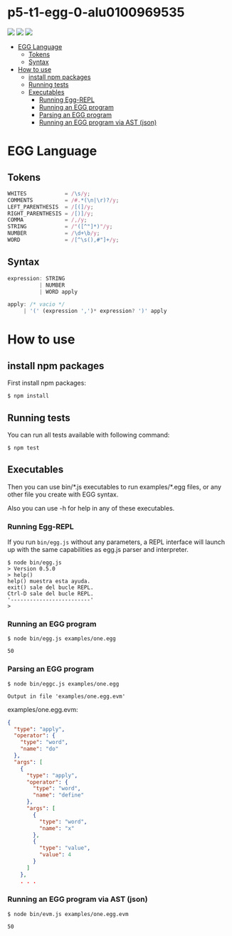 # p5-t1-egg-0-alu0100969535 <!-- omit in toc -->

![](https://github.com/ULL-ESIT-PL-1920/p5-t1-egg-0-alu0100969535/workflows/GitHub%20Classroom%20Workflow/badge.svg) ![](https://github.com/ULL-ESIT-PL-1920/p5-t1-egg-0-alu0100969535/workflows/Node.js%20CI%20Workflow/badge.svg) ![](https://github.com/ULL-ESIT-PL-1920/p5-t1-egg-0-alu0100969535/workflows/Publish%20npm%20package/badge.svg)
- [EGG Language](#egg-language)
  - [Tokens](#tokens)
  - [Syntax](#syntax)
- [How to use](#how-to-use)
  - [install npm packages](#install-npm-packages)
  - [Running tests](#running-tests)
  - [Executables](#executables)
    - [Running Egg-REPL](#running-egg-repl)
    - [Running an EGG program](#running-an-egg-program)
    - [Parsing an EGG program](#parsing-an-egg-program)
    - [Running an EGG program via AST (json)](#running-an-egg-program-via-ast-json)

# EGG Language

## Tokens
```js
WHITES            = /\s/y;
COMMENTS          = /#.*(\n|\r)?/y;
LEFT_PARENTHESIS  = /[(]/y;
RIGHT_PARENTHESIS = /[)]/y;
COMMA             = /,/y;
STRING            = /"([^"]*)"/y;
NUMBER            = /\d+\b/y;
WORD              = /[^\s(),#"]+/y;
```

## Syntax
```js
expression: STRING 
          | NUMBER 
          | WORD apply 

apply: /* vacio */
     | '(' (expression ',')* expression? ')' apply
```

# How to use

## install npm packages

First install npm packages:

```console
$ npm install
```

## Running tests

You can run all tests available with following command:

```console
$ npm test
```

## Executables

Then you can use bin/\*.js executables to run examples/\*.egg files, or any other file you create with EGG syntax.

Also you can use -h for help in any of these executables.

### Running Egg-REPL
If you run `bin/egg.js` without any parameters, a REPL interface will launch up with the same capabilities as egg.js parser and interpreter.
```console
$ node bin/egg.js
> Version 0.5.0
> help()
help() muestra esta ayuda.
exit() sale del bucle REPL.
Ctrl-D sale del bucle REPL.
'-------------------------'
> 
```

### Running an EGG program

```console
$ node bin/egg.js examples/one.egg

50
```

### Parsing an EGG program

```console
$ node bin/eggc.js examples/one.egg

Output in file 'examples/one.egg.evm'
```
examples/one.egg.evm:
```json
{
  "type": "apply",
  "operator": {
    "type": "word",
    "name": "do"
  },
  "args": [
    {
      "type": "apply",
      "operator": {
        "type": "word",
        "name": "define"
      },
      "args": [
        {
          "type": "word",
          "name": "x"
        },
        {
          "type": "value",
          "value": 4
        }
      ]
    },
    . . .
```

### Running an EGG program via AST (json)

```console
$ node bin/evm.js examples/one.egg.evm

50
```
